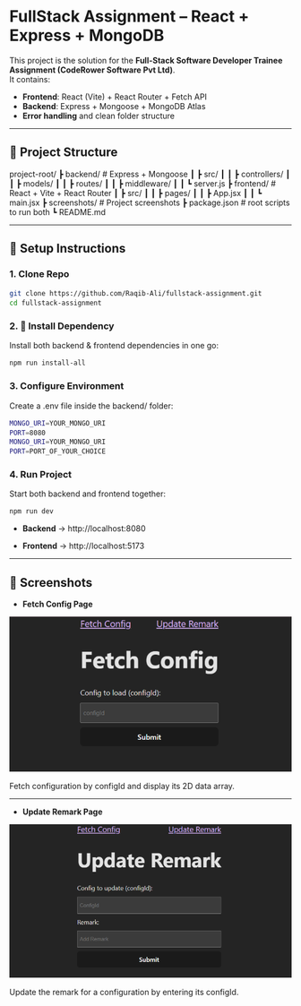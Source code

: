 # FullStack Assignment – React + Express + MongoDB

This project is the solution for the **Full-Stack Software Developer Trainee Assignment (CodeRower Software Pvt Ltd)**.  
It contains:

- **Frontend**: React (Vite) + React Router + Fetch API  
- **Backend**: Express + Mongoose + MongoDB Atlas  
- **Error handling** and clean folder structure

---

## 📂 Project Structure

project-root/
┣ backend/ # Express + Mongoose
┃ ┣ src/
┃ ┃ ┣ controllers/
┃ ┃ ┣ models/
┃ ┃ ┣ routes/
┃ ┃ ┣ middleware/
┃ ┃ ┗ server.js
┣ frontend/ # React + Vite + React Router
┃ ┣ src/
┃ ┃ ┣ pages/
┃ ┃ ┣ App.jsx
┃ ┃ ┗ main.jsx
┣ screenshots/ # Project screenshots
┣ package.json # root scripts to run both
┗ README.md


---

## 🚀 Setup Instructions

### 1. Clone Repo
```bash
git clone https://github.com/Raqib-Ali/fullstack-assignment.git
cd fullstack-assignment
```

### 2. 🚀 Install Dependency
Install both backend & frontend dependencies in one go:
```bash
npm run install-all
```

### 3. Configure Environment
Create a .env file inside the backend/ folder:
```bash
MONGO_URI=YOUR_MONGO_URI
PORT=8080
MONGO_URI=YOUR_MONGO_URI
PORT=PORT_OF_YOUR_CHOICE
```

### 4. Run Project
Start both backend and frontend together:
```bash
npm run dev
```
- **Backend** → http://localhost:8080

- **Frontend** → http://localhost:5173

---

## 📸 Screenshots

- **Fetch Config Page** 

<img src="screenshot/fetch-config.png" alt="Fetch Config Page" width="800"/>

Fetch configuration by configId and display its 2D data array.

---
- **Update Remark Page**

![Update Remark Page](screenshot/update-remark.png)

Update the remark for a configuration by entering its configId.
        


